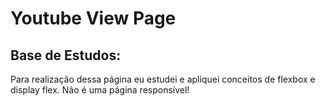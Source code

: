 # Youtube View Page

## Base de Estudos:

Para realização dessa página eu estudei e apliquei conceitos de flexbox e display flex. Não é uma página responsível!

